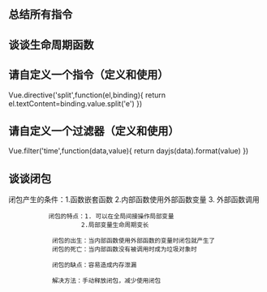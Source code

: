 ## 总结所有指令
<!-- v-text : 更新元素的 textContent
  v-html : 更新元素的 innerHTML
  v-if : 如果为true, 当前标签才会输出到页面
  v-else: 如果为false, 当前标签才会输出到页面
  v-show : 通过控制display样式来控制显示/隐藏
  v-for : 遍历数组/对象
  v-on : 绑定事件监听, 一般简写为@
  v-bind : 强制绑定解析表达式, 可以省略v-bind
  v-model : 双向数据绑定
  v-cloak : 使用它防止闪现表达式, 与css配合: [v-cloak] { display: none }
  v-pre 跳过解析当前元素
  v-once 只渲染元素和组件一次, 后续渲染会跳过
  ref : 为某个元素注册一个唯一标识, vue对象通过$els属性访问这个元素对象
    获取DOM元素或组件实例对象 -->
## 谈谈生命周期函数
 <!-- vue对象的生命周期
  1). 初始化显示
    * beforeCreate()
    * created()
    * beforeMount()
    * mounted()
  2). 更新状态
    * beforeUpdate()
    * updated()
  3). 销毁vue实例: vm.$destory()
    * beforeDestory()
    * destoryed()
2. 常用的生命周期方法
  created()/mounted(): 发送ajax请求, 启动定时器等异步任务
  beforeDestory(): 做收尾工作, 如: 清除定时器 -->


## 请自定义一个指令（定义和使用）
Vue.directive('split',function(el,binding){
    return el.textContent=binding.value.split('e')
})

## 请自定义一个过滤器（定义和使用）
Vue.filter('time',function(data,value){
    return dayjs(data).format(value)
})

## 谈谈闭包
闭包产生的条件：1.函数嵌套函数
               2.内部函数使用外部函数变量
               3. 外部函数调用

               闭包的特点：1. 可以在全局间接操作局部变量
                        2.局部变量生命周期变长

                闭包的出生：当内部函数使用外部函数的变量时闭包就产生了
                闭包的死亡：当内部函数没有被调用时成为垃圾对象时

                闭包的缺点：容易造成内存泄漏

                解决方法：手动释放闭包，减少使用闭包




